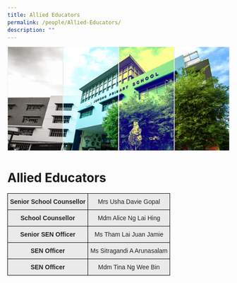 ```yaml
---
title: Allied Educators
permalink: /people/Allied-Educators/
description: ""
---
```

![](/images/Banner.png)

Allied Educators
================


<style type="text/css">
.tg  {border-collapse:collapse;border-spacing:0;}
.tg td{border-color:black;border-style:solid;border-width:1px;font-family:Arial, sans-serif;font-size:14px;
  overflow:hidden;padding:10px 5px;word-break:normal;}
.tg th{border-color:black;border-style:solid;border-width:1px;font-family:Arial, sans-serif;font-size:14px;
  font-weight:normal;overflow:hidden;padding:10px 5px;word-break:normal;}
.tg .tg-n4qt{background-color:#EAEAEA;color:#222;font-weight:bold;text-align:center;vertical-align:top}
.tg .tg-ii8k{background-color:#EAEAEA;color:#222;text-align:center;vertical-align:top}
.tg .tg-j0e3{background-color:#EAEAEA;color:#222;font-weight:bold;text-align:center;vertical-align:middle}
.tg .tg-ku5w{background-color:#EAEAEA;color:#222;text-align:center;vertical-align:middle}
</style>
<table class="tg">
<thead>
  <tr>
    <th class="tg-n4qt">Senior School Counsellor</th>
    <th class="tg-ii8k">Mrs Usha Davie Gopal</th>
  </tr>
</thead>
<tbody>
  <tr>
    <td class="tg-n4qt">School Counsellor </td>
    <td class="tg-ku5w"><span style="color:#222;background-color:#EAEAEA">Mdm Alice Ng Lai Hing</span></td>
  </tr>
  <tr>
    <td class="tg-j0e3"><span style="color:#222;background-color:#EAEAEA"> </span>Senior SEN Officer   </td>
    <td class="tg-ii8k"><span style="color:#222;background-color:#EAEAEA"> Ms Tham Lai Juan Jamie</span></td>
  </tr>
  <tr>
    <td class="tg-n4qt"> SEN Officer</td>
    <td class="tg-ii8k">Ms Sitragandi A Arunasalam</td>
  </tr>
  <tr>
    <td class="tg-n4qt">SEN Officer</td>
    <td class="tg-ii8k"> Mdm Tina Ng Wee Bin</td>
  </tr>
</tbody>
</table>